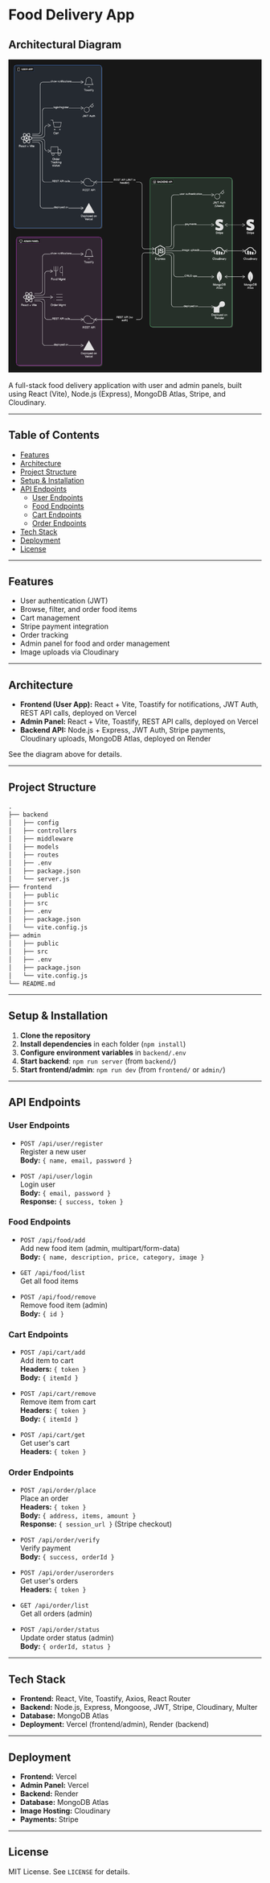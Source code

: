 # Food Delivery App

## Architectural Diagram

![Architecture Diagram](frontend/public/screenshot-for-readme.png)

A full-stack food delivery application with user and admin panels, built using React (Vite), Node.js (Express), MongoDB Atlas, Stripe, and Cloudinary.

---

## Table of Contents

- [Features](#features)
- [Architecture](#architecture)
- [Project Structure](#project-structure)
- [Setup & Installation](#setup--installation)
- [API Endpoints](#api-endpoints)
  - [User Endpoints](#user-endpoints)
  - [Food Endpoints](#food-endpoints)
  - [Cart Endpoints](#cart-endpoints)
  - [Order Endpoints](#order-endpoints)
- [Tech Stack](#tech-stack)
- [Deployment](#deployment)
- [License](#license)

---

## Features

- User authentication (JWT)
- Browse, filter, and order food items
- Cart management
- Stripe payment integration
- Order tracking
- Admin panel for food and order management
- Image uploads via Cloudinary

---

## Architecture

- **Frontend (User App):** React + Vite, Toastify for notifications, JWT Auth, REST API calls, deployed on Vercel
- **Admin Panel:** React + Vite, Toastify, REST API calls, deployed on Vercel
- **Backend API:** Node.js + Express, JWT Auth, Stripe payments, Cloudinary uploads, MongoDB Atlas, deployed on Render

See the diagram above for details.

---

## Project Structure

```
.
├── backend
│   ├── config
│   ├── controllers
│   ├── middleware
│   ├── models
│   ├── routes
│   ├── .env
│   ├── package.json
│   └── server.js
├── frontend
│   ├── public
│   ├── src
│   ├── .env
│   ├── package.json
│   └── vite.config.js
├── admin
│   ├── public
│   ├── src
│   ├── .env
│   ├── package.json
│   └── vite.config.js
└── README.md
```

---

## Setup & Installation

1. **Clone the repository**
2. **Install dependencies** in each folder (`npm install`)
3. **Configure environment variables** in `backend/.env`
4. **Start backend**: `npm run server` (from `backend/`)
5. **Start frontend/admin**: `npm run dev` (from `frontend/` or `admin/`)

---

## API Endpoints

### User Endpoints

- `POST /api/user/register`  
  Register a new user  
  **Body:** `{ name, email, password }`

- `POST /api/user/login`  
  Login user  
  **Body:** `{ email, password }`  
  **Response:** `{ success, token }`

### Food Endpoints

- `POST /api/food/add`  
  Add new food item (admin, multipart/form-data)  
  **Body:** `{ name, description, price, category, image }`

- `GET /api/food/list`  
  Get all food items

- `POST /api/food/remove`  
  Remove food item (admin)  
  **Body:** `{ id }`

### Cart Endpoints

- `POST /api/cart/add`  
  Add item to cart  
  **Headers:** `{ token }`  
  **Body:** `{ itemId }`

- `POST /api/cart/remove`  
  Remove item from cart  
  **Headers:** `{ token }`  
  **Body:** `{ itemId }`

- `POST /api/cart/get`  
  Get user's cart  
  **Headers:** `{ token }`

### Order Endpoints

- `POST /api/order/place`  
  Place an order  
  **Headers:** `{ token }`  
  **Body:** `{ address, items, amount }`  
  **Response:** `{ session_url }` (Stripe checkout)

- `POST /api/order/verify`  
  Verify payment  
  **Body:** `{ success, orderId }`

- `POST /api/order/userorders`  
  Get user's orders  
  **Headers:** `{ token }`

- `GET /api/order/list`  
  Get all orders (admin)

- `POST /api/order/status`  
  Update order status (admin)  
  **Body:** `{ orderId, status }`

---

## Tech Stack

- **Frontend:** React, Vite, Toastify, Axios, React Router
- **Backend:** Node.js, Express, Mongoose, JWT, Stripe, Cloudinary, Multer
- **Database:** MongoDB Atlas
- **Deployment:** Vercel (frontend/admin), Render (backend)

---

## Deployment

- **Frontend:** Vercel
- **Admin Panel:** Vercel
- **Backend:** Render
- **Database:** MongoDB Atlas
- **Image Hosting:** Cloudinary
- **Payments:** Stripe

---

## License

MIT License. See `LICENSE` for details.
